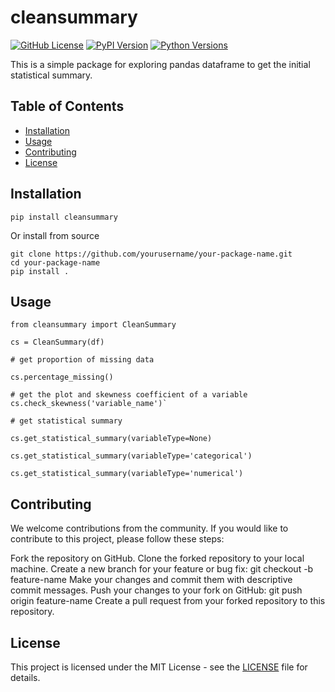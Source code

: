 # cleansummary

[![GitHub License](https://img.shields.io/github/license/fonyango/cleansummary)](https://github.com/fonyango/cleansummary/blob/master/LICENSE)
[![PyPI Version](https://img.shields.io/pypi/v/cleansummary)](https://pypi.org/project/cleansummary/)
[![Python Versions](https://img.shields.io/pypi/pyversions/cleansummary)](https://pypi.org/project/cleansummary/)

This is a simple package for exploring pandas dataframe to get the initial statistical summary.

## Table of Contents

- [Installation](#installation)
- [Usage](#usage)
- [Contributing](#contributing)
- [License](#license)

## Installation

`pip install cleansummary`

Or install from source

```
git clone https://github.com/yourusername/your-package-name.git
cd your-package-name
pip install .
```

## Usage

```
from cleansummary import CleanSummary

cs = CleanSummary(df)

# get proportion of missing data 

cs.percentage_missing()

# get the plot and skewness coefficient of a variable
cs.check_skewness('variable_name')`

# get statistical summary

cs.get_statistical_summary(variableType=None)

cs.get_statistical_summary(variableType='categorical')

cs.get_statistical_summary(variableType='numerical')
```
## Contributing

We welcome contributions from the community. If you would like to contribute to this project, please follow these steps:

Fork the repository on GitHub.
Clone the forked repository to your local machine.
Create a new branch for your feature or bug fix: git checkout -b feature-name
Make your changes and commit them with descriptive commit messages.
Push your changes to your fork on GitHub: git push origin feature-name
Create a pull request from your forked repository to this repository.

## License

This project is licensed under the MIT License - see the [LICENSE](https://github.com/fonyango/cleansummary/blob/master/license.txt) file for details.



